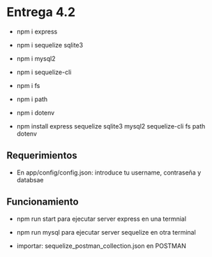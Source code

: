 # Entrega 4.2

- npm i express
- npm i sequelize sqlite3
- npm i mysql2
- npm i sequelize-cli
- npm i fs
- npm i path
- npm i dotenv

- npm install express sequelize sqlite3 mysql2 sequelize-cli fs path dotenv

## Requerimientos

- En app/config/config.json: introduce tu username, contraseña y databsae

## Funcionamiento

- npm run start para ejecutar server express en una termnial
- npm run mysql para ejecutar server sequelize en otra terminal

- importar: sequelize_postman_collection.json en POSTMAN
